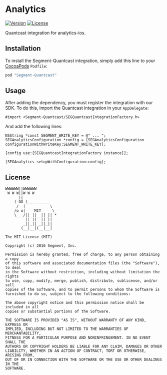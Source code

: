 # Analytics

[![Version](https://img.shields.io/cocoapods/v/Segment-Quantcast.svg?style=flat)](http://cocoapods.org/pods/Segment-Quantcast)
[![License](https://img.shields.io/cocoapods/l/Segment-Quantcast.svg?style=flat)](http://cocoapods.org/pods/Segment-Quantcast)

Quantcast integration for analytics-ios.

## Installation

To install the Segment-Quantcast integration, simply add this line to your [CocoaPods](http://cocoapods.org) `Podfile`:

```ruby
pod "Segment-Quantcast"
```

## Usage

After adding the dependency, you must register the integration with our SDK.  To do this, import the Quantcast integration in your `AppDelegate`:

```
#import <Segment-Quantcast/SEGQuantcastIntegrationFactory.h>

```

And add the following lines:

```
NSString *const SEGMENT_WRITE_KEY = @" ... ";
SEGAnalyticsConfiguration *config = [SEGAnalyticsConfiguration configurationWithWriteKey:SEGMENT_WRITE_KEY];

[config use:[SEGQuantcastIntegrationFactory instance]];

[SEGAnalytics setupWithConfiguration:config];

```

## License

```
WWWWWW||WWWWWW
 W W W||W W W
      ||
    ( OO )__________
     /  |           \
    /o o|    MIT     \
    \___/||_||__||_|| *
         || ||  || ||
        _||_|| _||_||
       (__|__|(__|__|

The MIT License (MIT)

Copyright (c) 2016 Segment, Inc.

Permission is hereby granted, free of charge, to any person obtaining a copy
of this software and associated documentation files (the "Software"), to deal
in the Software without restriction, including without limitation the rights
to use, copy, modify, merge, publish, distribute, sublicense, and/or sell
copies of the Software, and to permit persons to whom the Software is
furnished to do so, subject to the following conditions:

The above copyright notice and this permission notice shall be included in all
copies or substantial portions of the Software.

THE SOFTWARE IS PROVIDED "AS IS", WITHOUT WARRANTY OF ANY KIND, EXPRESS OR
IMPLIED, INCLUDING BUT NOT LIMITED TO THE WARRANTIES OF MERCHANTABILITY,
FITNESS FOR A PARTICULAR PURPOSE AND NONINFRINGEMENT. IN NO EVENT SHALL THE
AUTHORS OR COPYRIGHT HOLDERS BE LIABLE FOR ANY CLAIM, DAMAGES OR OTHER
LIABILITY, WHETHER IN AN ACTION OF CONTRACT, TORT OR OTHERWISE, ARISING FROM,
OUT OF OR IN CONNECTION WITH THE SOFTWARE OR THE USE OR OTHER DEALINGS IN THE
SOFTWARE.
```

